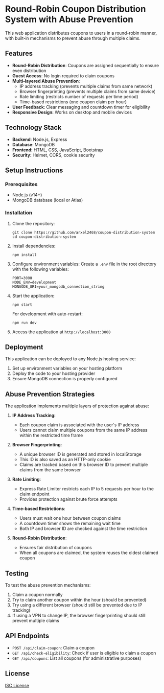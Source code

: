 # Round-Robin Coupon Distribution System with Abuse Prevention

This web application distributes coupons to users in a round-robin manner, with built-in mechanisms to prevent abuse through multiple claims.

## Features

- **Round-Robin Distribution**: Coupons are assigned sequentially to ensure even distribution
- **Guest Access**: No login required to claim coupons
- **Multi-layered Abuse Prevention**:
  - IP address tracking (prevents multiple claims from same network)
  - Browser fingerprinting (prevents multiple claims from same device)
  - Rate limiting (restricts number of requests per time period)
  - Time-based restrictions (one coupon claim per hour)
- **User Feedback**: Clear messaging and countdown timer for eligibility
- **Responsive Design**: Works on desktop and mobile devices

## Technology Stack

- **Backend**: Node.js, Express
- **Database**: MongoDB
- **Frontend**: HTML, CSS, JavaScript, Bootstrap
- **Security**: Helmet, CORS, cookie security

## Setup Instructions

### Prerequisites

- Node.js (v14+)
- MongoDB database (local or Atlas)

### Installation

1. Clone the repository:
   ```
   git clone https://github.com/arxel2468/coupon-distribution-system
   cd coupon-distribution-system
   ```

2. Install dependencies:
   ```
   npm install
   ```

3. Configure environment variables:
   Create a `.env` file in the root directory with the following variables:
   ```
   PORT=3000
   NODE_ENV=development
   MONGODB_URI=your_mongodb_connection_string
   ```

4. Start the application:
   ```
   npm start
   ```
   For development with auto-restart:
   ```
   npm run dev
   ```

5. Access the application at `http://localhost:3000`

## Deployment

This application can be deployed to any Node.js hosting service:

1. Set up environment variables on your hosting platform
2. Deploy the code to your hosting provider
3. Ensure MongoDB connection is properly configured

## Abuse Prevention Strategies

The application implements multiple layers of protection against abuse:

1. **IP Address Tracking**:
   - Each coupon claim is associated with the user's IP address
   - Users cannot claim multiple coupons from the same IP address within the restricted time frame

2. **Browser Fingerprinting**:
   - A unique browser ID is generated and stored in localStorage
   - This ID is also saved as an HTTP-only cookie
   - Claims are tracked based on this browser ID to prevent multiple claims from the same browser

3. **Rate Limiting**:
   - Express Rate Limiter restricts each IP to 5 requests per hour to the claim endpoint
   - Provides protection against brute force attempts

4. **Time-based Restrictions**:
   - Users must wait one hour between coupon claims
   - A countdown timer shows the remaining wait time
   - Both IP and browser ID are checked against the time restriction

5. **Round-Robin Distribution**:
   - Ensures fair distribution of coupons
   - When all coupons are claimed, the system reuses the oldest claimed coupon

## Testing

To test the abuse prevention mechanisms:

1. Claim a coupon normally
2. Try to claim another coupon within the hour (should be prevented)
3. Try using a different browser (should still be prevented due to IP tracking)
4. If using a VPN to change IP, the browser fingerprinting should still prevent multiple claims

## API Endpoints

- `POST /api/claim-coupon`: Claim a coupon
- `GET /api/check-eligibility`: Check if user is eligible to claim a coupon
- `GET /api/coupons`: List all coupons (for administrative purposes)

## License

[ISC License](LICENSE)